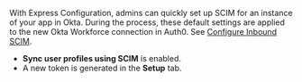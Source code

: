 With Express Configuration, admins can quickly set up SCIM for an instance of your app in Okta. During the process, these default settings are applied to the new Okta Workforce connection in Auth0. See [Configure Inbound SCIM](https://auth0.com/docs/authenticate/protocols/scim/configure-inbound-scim).

* **Sync user profiles using SCIM** is enabled.
* A new token is generated in the **Setup** tab.

